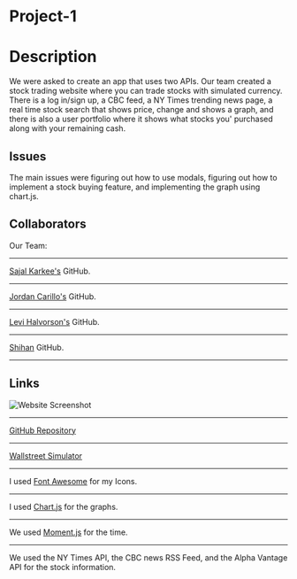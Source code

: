 # Project-1

# Description

We were asked to create an app that uses two APIs. Our team created a stock trading website where you can trade stocks with simulated currency. There is a log in/sign up, a CBC feed, a NY Times trending news page, a real time stock search that shows price, change and shows a graph, and there is also a user portfolio where it shows what stocks you' purchased along with your remaining cash.

## Issues

The main issues were figuring out how to use modals, figuring out how to implement a stock buying feature, and implementing the graph using chart.js.

## Collaborators

Our Team:

---

[Sajal Karkee's](https://github.com/skar45) GitHub.

---

[Jordan Carillo's](https://github.com/Jordanjcarillo) GitHub.

---

[Levi Halvorson's](https://github.com/Halvosaurus34) GitHub.

---

[Shihan](https://github.com/CoraZhang) GitHub.

---

## Links

![Website Screenshot](./assets/screenshot.PNG)

---

[GitHub Repository](https://github.com/Halvosaurus34/Project-1)

---

[Wallstreet Simulator](https://halvosaurus34.github.io/Project-1/)

---

I used [Font Awesome](https://fontawesome.com/) for my Icons.

---

I used [Chart.js](https://www.chartjs.org/) for the graphs.

---

We used [Moment.js](https://momentjs.com/) for the time.

---

We used the NY Times API, the CBC news RSS Feed, and the Alpha Vantage API for the stock information.
